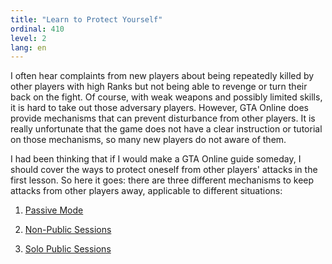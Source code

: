 ```yaml
---
title: "Learn to Protect Yourself"
ordinal: 410
level: 2
lang: en
---
```


I often hear complaints from new players about being repeatedly killed by other
players with high Ranks but not being able to revenge or turn their back on the
fight. Of course, with weak weapons and possibly limited skills, it is hard to
take out those adversary players. However, GTA Online does provide mechanisms
that can prevent disturbance from other players. It is really unfortunate that
the game does not have a clear instruction or tutorial on those mechanisms, so
many new players do not aware of them.

I had been thinking that if I would make a GTA Online guide someday, I should
cover the ways to protect oneself from other players' attacks in the first
lesson. So here it goes: there are three different mechanisms to keep attacks
from other players away, applicable to different situations:

1. [Passive Mode](passive-mode)

2. [Non-Public Sessions](session-types)

3. [Solo Public Sessions](solo-public-sessions)
